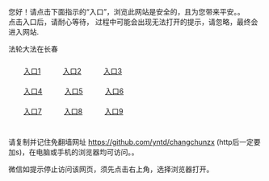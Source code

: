 您好！请点击下面指示的“入口”，浏览此网站是安全的，且为您带来平安。。 <br/>
点击入口后，请耐心等待， 过程中可能会出现无法打开的提示，请忽略，最终会进入网站. </br>

法轮大法在长春<br/>
<div style="padding:10px"><a style="margin:20px" target="_blank" href="https://d1jb9zv43fq0uy.cloudfront.net/2Qpsp?blbwhapg" id="ccLink1" rel="nofollow">入口1</a> <a target="_blank" style="margin:20px" href="https://d5e9uvcaxjhol.cloudfront.net/2Qpsp?nyakylsk" id="ccLink2" rel="nofollow">入口2</a> <a style="margin:20px" target="_blank" href="https://d3j0ohanwrle7f.cloudfront.net/2Qpsp?jtuodb" id="ccLink3" rel="nofollow">入口3</a></div>

<div style="padding:10px" ><a style="margin:20px" target="_blank" href="https://d1jb9zv43fq0uy.cloudfront.net/2Qpsp?blbwhapg" id="ccLink4" rel="nofollow">入口4</a> <a style="margin:20px" href="https://d5e9uvcaxjhol.cloudfront.net/2Qpsp?nyakylsk" target="_blank" id="ccLink5" rel="nofollow">入口5</a> <a style="margin:20px" href="https://d3j0ohanwrle7f.cloudfront.net/2Qpsp?jtuodb" target="_blank" id="ccLink6" rel="nofollow">入口6</a></div>

<div style="padding:10px"><a style="margin:20px" target="_blank" href="https://d1jb9zv43fq0uy.cloudfront.net/2Qpsp?blbwhapg" id="ccLink7" rel="nofollow">入口7</a> <a style="margin:20px" href="https://d5e9uvcaxjhol.cloudfront.net/2Qpsp?nyakylsk" target="_blank" id="ccLink8" rel="nofollow">入口8</a> <a style="margin:20px" target="_blank" href="https://d3j0ohanwrle7f.cloudfront.net/2Qpsp?jtuodb" id="ccLink9" rel="nofollow">入口9</a></div>

<br/>



请复制并记住免翻墙网址 https://github.com/yntd/changchunzx (http后一定要加s)，在电脑或手机的浏览器均可访问。。<br/>

微信如提示停止访问该网页，须先点击右上角，选择浏览器打开。
